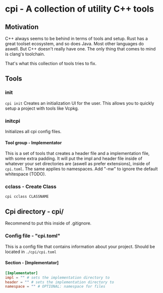 # cpi - A collection of utility C++ tools
## Motivation

C++ always seems to be behind in terms of tools and setup. Rust has a great toolset ecosystem, and so does Java. Most other languages do aswell. But C++ doesn't really have one. The only thing that comes to mind is clang's toolchain.

That's what this collection of tools tries to fix.
## Tools
### init
`cpi init`
Creates an initialization UI for the user. This allows you to quickly setup a project with tools like Vcpkg.

### initcpi
Initializes all cpi config files.

#### Tool group - Implementator
This is a set of tools that creates a header file and a implementation file, with some extra padding.
It will put the impl and header file inside of whatever your set directories are (aswell as prefer extensions), inside of `cpi.toml`.
The same applies to namespaces. Add "-nw" to ignore the default whitespace (TODO).
### cclass - Create Class
`cpi cclass CLASSNAME`

## Cpi directory - cpi/
Recommend to put this inside of .gitignore.

### Config file - "cpi.toml"
This is a config file that contains information about your project. Should be located in `./cpi/cpi.toml`
#### Section - \[Implementator]
```toml
[Implementator]
impl = "" # sets the implementation directory to 
header = "" # sets the implementation directory to 
namespace = "" # OPTIONAL: namespace for files
```

